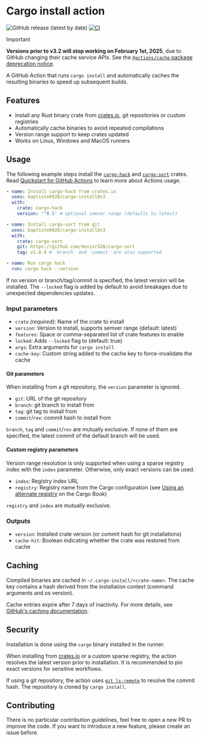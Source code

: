 # Cargo install action

![GitHub release (latest by date)](https://img.shields.io/github/v/release/baptiste0928/cargo-install)
[![CI](https://github.com/baptiste0928/cargo-install/actions/workflows/ci.yml/badge.svg)](https://github.com/baptiste0928/cargo-install/actions/workflows/ci.yml)

> [!IMPORTANT]
>
> **Versions prior to v3.2 will stop working on February 1st, 2025**, due to
> GitHub changing their cache service APIs. See the [`@actions/cache`
> package deprecation notice](https://github.com/actions/toolkit/discussions/1890).

A GitHub Action that runs `cargo install` and automatically caches the resulting binaries to speed up subsequent builds.

## Features

- Install any Rust binary crate from [crates.io], git repositories or custom
  registries
- Automatically cache binaries to avoid repeated compilations
- Version range support to keep crates updated
- Works on Linux, Windows and MacOS runners

## Usage

The following example steps install the [`cargo-hack`] and [`cargo-sort`]
crates. Read [Quickstart for GitHub Actions] to learn more about Actions usage.

```yaml
- name: Install cargo-hack from crates.io
  uses: baptiste0928/cargo-install@v3
  with:
    crate: cargo-hack
    version: '^0.5' # optional semver range (defaults to latest)

- name: Install cargo-sort from git
  uses: baptiste0928/cargo-install@v3
  with:
    crate: cargo-sort
    git: https://github.com/devinr528/cargo-sort
    tag: v1.0.9 # `branch` and `commit` are also supported

- name: Run cargo hack
  run: cargo hack --version
```

If no version or branch/tag/commit is specified, the latest version will be
installed. The `--locked` flag is added by default to avoid breakages due to
unexpected dependencies updates.

### Input parameters

- `crate` _(required)_: Name of the crate to install
- `version`: Version to install, supports semver range (default: latest)
- `features`: Space or comma-separated list of crate features to enable
- `locked`: Adds `--locked` flag to (default: true)
- `args`: Extra arguments for `cargo install`
- `cache-key`: Custom string added to the cache key to force-invalidate the
  cache

#### Git parameters

When installing from a git repository, the `version` parameter is ignored.

- `git`: URL of the git repository
- `branch`: git branch to install from
- `tag`: git tag to install from
- `commit`/`rev`: commit hash to install from

`branch`, `tag` and `commit`/`rev` are mutually exclusive. If none of them are
specified, the latest commit of the default branch will be used.

#### Custom registry parameters

Version range resolution is only supported when using a sparse registry index with the `index` parameter. Otherwise, only exact versions can be used.

- `index`: Registry index URL
- `registry`: Registry name from the Cargo configuration (see
  [Using an alternate registry](https://doc.rust-lang.org/nightly/cargo/reference/registries.html#using-an-alternate-registry) on the Cargo Book)

`registry` and `index` are mutually exclusive.

### Outputs

- `version`: Installed crate version (or commit hash for git installations)
- `cache-hit`: Boolean indicating whether the crate was restored from cache

## Caching

Compiled binaries are cached in `~/.cargo-install/<crate-name>`. The cache key contains a hash derived from the installation context (command arguments and os version).

Cache entries expire after 7 days of inactivity. For more details, see [GitHub's caching documentation](https://docs.github.com/en/actions/advanced-guides/caching-dependencies-to-speed-up-workflows).

## Security

Installation is done using the `cargo` binary installed in the runner.

When installing from [crates.io] or a custom sparse registry, the action
resolves the latest version prior to installation. It is recommended to pin
exact versions for sensitive workflows.

If using a git repository, the action uses [`git ls-remote`] to resolve the
commit hash. The repository is cloned by `cargo install`.

## Contributing

There is no particular contribution guidelines, feel free to open a new PR to
improve the code. If you want to introduce a new feature, please create an
issue before.

[changelog]: https://github.com/baptiste0928/cargo-install/releases/tag/v2.0.0
[crates.io]: https://crates.io
[`cargo-hack`]: https://crates.io/crates/cargo-hack
[`cargo-sort`]: https://crates.io/crates/cargo-sort
[`git ls-remote`]: https://git-scm.com/docs/git-ls-remote
[Quickstart for GitHub Actions]: https://docs.github.com/en/actions/quickstart
